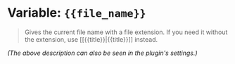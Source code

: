 # Variable: `{{file_name}}`

> Gives the current file name with a file extension. If you need it without the extension, use [[{{title}}|{{title}}]] instead.

_(The above description can also be seen in the plugin's settings.)_